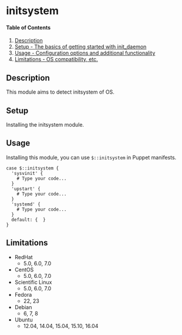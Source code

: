 # initsystem

#### Table of Contents

1. [Description](#description)
1. [Setup - The basics of getting started with init_daemon](#setup)
1. [Usage - Configuration options and additional functionality](#usage)
1. [Limitations - OS compatibility, etc.](#limitations)

## Description

This module aims to detect initsystem of OS.

## Setup

Installing the initsystem module.

## Usage

Installing this module, you can use `$::initsystem` in Puppet manifests.

```puppet
case $::initsystem {
  'sysvinit' {
    # Type your code...
  }
  'upstart' {
    # Type your code...
  }
  'systemd' {
    # Type your code...
  }
  default: {  }
}
```

## Limitations

- RedHat
  - 5.0, 6.0, 7.0
- CentOS
  - 5.0, 6.0, 7.0
- Scientific Linux
  - 5.0, 6.0, 7.0
- Fedora
  - 22, 23
- Debian
  - 6, 7, 8
- Ubuntu
  - 12.04, 14.04, 15.04, 15.10, 16.04
